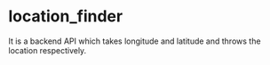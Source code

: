 # location_finder
It is a backend  API which takes longitude and latitude and throws the location respectively. 
